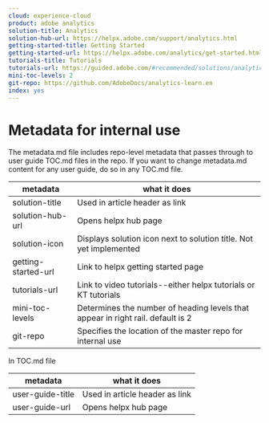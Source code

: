 ```yaml
---
cloud: experience-cloud
product: adobe analytics
solution-title: Analytics
solution-hub-url: https://helpx.adobe.com/support/analytics.html
getting-started-title: Getting Started
getting-started-url: https://helpx.adobe.com/analytics/get-started.html
tutorials-title: Tutorials
tutorials-url: https://guided.adobe.com/#recommended/solutions/analytics
mini-toc-levels: 2
git-repo: https://github.com/AdobeDocs/analytics-learn.en
index: yes
---
```


# Metadata for internal use

The metadata.md file includes repo-level metadata that passes through to user guide TOC.md files in the repo. If you want to change metadata.md content for any user guide, do so in any TOC.md file.

| metadata | what it does |
|--- |--- |
| solution-title | Used in article header as link |
| solution-hub-url | Opens helpx hub page |
| solution-icon | Displays solution icon next to solution title. Not yet implemented |
| getting-started-url | Link to helpx getting started page |
| tutorials-url | Link to video tutorials--either helpx tutorials or KT tutorials |
| mini-toc-levels | Determines the number of heading levels that appear in right rail. default is 2 |
| git-repo | Specifies the location of the master repo for internal use |

In TOC.md file

| metadata | what it does |
|--- |--- |
| user-guide-title | Used in article header as link |
| user-guide-url | Opens helpx hub page |
